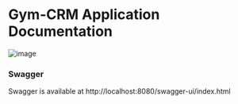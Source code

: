 # Gym-CRM Application Documentation

![image](https://github.com/user-attachments/assets/4c100587-ee7b-4c0d-a6e4-088c59424197)

### Swagger
Swagger is available at http://localhost:8080/swagger-ui/index.html

